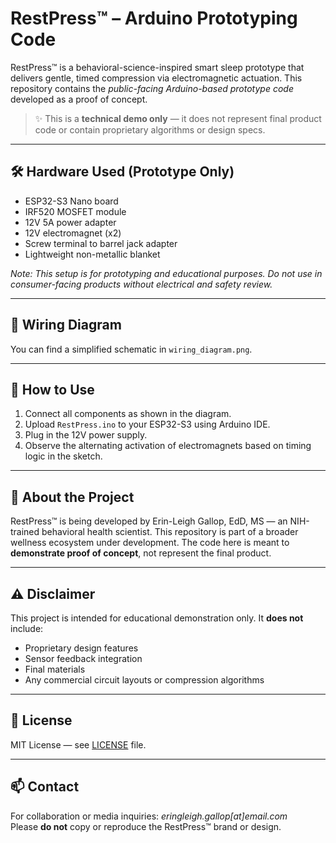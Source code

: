 
# RestPress™ – Arduino Prototyping Code

RestPress™ is a behavioral-science-inspired smart sleep prototype that delivers gentle, timed compression via electromagnetic actuation. This repository contains the *public-facing Arduino-based prototype code* developed as a proof of concept.

> ✨ This is a **technical demo only** — it does not represent final product code or contain proprietary algorithms or design specs.

---

## 🛠️ Hardware Used (Prototype Only)

- ESP32-S3 Nano board
- IRF520 MOSFET module
- 12V 5A power adapter
- 12V electromagnet (x2)
- Screw terminal to barrel jack adapter
- Lightweight non-metallic blanket

*Note: This setup is for prototyping and educational purposes. Do not use in consumer-facing products without electrical and safety review.*

---

## 🔌 Wiring Diagram

You can find a simplified schematic in `wiring_diagram.png`.

---

## 🚀 How to Use

1. Connect all components as shown in the diagram.
2. Upload `RestPress.ino` to your ESP32-S3 using Arduino IDE.
3. Plug in the 12V power supply.
4. Observe the alternating activation of electromagnets based on timing logic in the sketch.

---

## 💬 About the Project

RestPress™ is being developed by Erin-Leigh Gallop, EdD, MS — an NIH-trained behavioral health scientist. This repository is part of a broader wellness ecosystem under development. The code here is meant to **demonstrate proof of concept**, not represent the final product.

---

## ⚠️ Disclaimer

This project is intended for educational demonstration only. It **does not** include:
- Proprietary design features
- Sensor feedback integration
- Final materials
- Any commercial circuit layouts or compression algorithms

---

## 📜 License

MIT License — see [LICENSE](./LICENSE) file.

---

## 📫 Contact

For collaboration or media inquiries: *eringleigh.gallop[at]email.com*  
Please **do not** copy or reproduce the RestPress™ brand or design.
